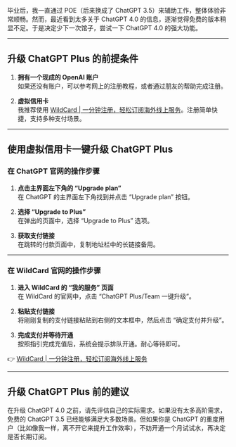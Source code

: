 毕业后，我一直通过 POE（后来换成了 ChatGPT 3.5）来辅助工作，整体体验非常顺畅。然而，最近看到太多关于 ChatGPT 4.0 的信息，逐渐觉得免费的版本稍显不足。于是决定少下一次馆子，尝试一下 ChatGPT 4.0 的强大功能。

---

## 升级 ChatGPT Plus 的前提条件

1. **拥有一个现成的 OpenAI 账户**  
   如果还没有账户，可以参考网上的注册教程，或者通过朋友的帮助完成注册。

2. **虚拟信用卡**  
   我推荐使用 [WildCard | 一分钟注册，轻松订阅海外线上服务](https://bit.ly/bewildcard)。注册简单快捷，支持多种支付场景。

---

## 使用虚拟信用卡一键升级 ChatGPT Plus

### 在 ChatGPT 官网的操作步骤

1. **点击主界面左下角的 “Upgrade plan”**  
   在 ChatGPT 的主界面左下角找到并点击 “Upgrade plan” 按钮。

2. **选择 “Upgrade to Plus”**  
   在弹出的页面中，选择 “Upgrade to Plus” 选项。

3. **获取支付链接**  
   在跳转的付款页面中，复制地址栏中的长链接备用。

---

### 在 WildCard 官网的操作步骤

1. **进入 WildCard 的 “我的服务” 页面**  
   在 WildCard 的官网中，点击 “ChatGPT Plus/Team 一键升级”。

2. **粘贴支付链接**  
   将刚刚复制的支付链接粘贴到右侧的文本框中，然后点击 “确定支付并升级”。

3. **完成支付并等待开通**  
   按照指引完成充值后，系统会提示排队开通。耐心等待即可。

👉 [WildCard | 一分钟注册，轻松订阅海外线上服务](https://bit.ly/bewildcard)

---

## 升级 ChatGPT Plus 前的建议

在升级 ChatGPT 4.0 之前，请先评估自己的实际需求。如果没有太多高阶需求，免费的 ChatGPT 3.5 已经能够满足大多数场景。但如果你是 ChatGPT 的重度用户（比如像我一样，离不开它来提升工作效率），不妨开通一个月试试水，再决定是否长期订阅。
